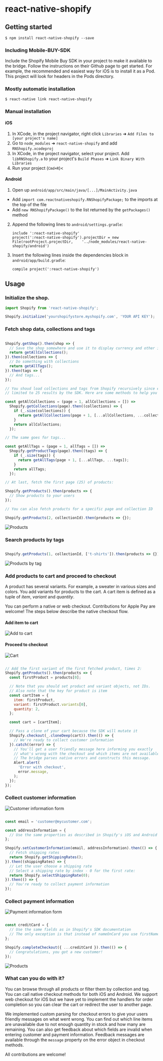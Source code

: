 # react-native-shopify

## Getting started

`$ npm install react-native-shopify --save`

### Including Mobile-BUY-SDK

Include the Shopify Mobile Buy SDK in your project to make it available to the bridge.
Follow the instructions on their Github page to get started. For example,
the recommended and easiest way for iOS is to install it as a Pod. This project will look
for headers in the Pods directory.

### Mostly automatic installation

`$ react-native link react-native-shopify`

### Manual installation


#### iOS

1. In XCode, in the project navigator, right click `Libraries` ➜ `Add Files to [your project's name]`
2. Go to `node_modules` ➜ `react-native-shopify` and add `RNShopify.xcodeproj`
3. In XCode, in the project navigator, select your project. Add `libRNShopify.a` to your project's `Build Phases` ➜ `Link Binary With Libraries`
4. Run your project (`Cmd+R`)<

#### Android

1. Open up `android/app/src/main/java/[...]/MainActivity.java`
  - Add `import com.reactnativeshopify.RNShopifyPackage;` to the imports at the top of the file
  - Add `new RNShopifyPackage()` to the list returned by the `getPackages()` method
2. Append the following lines to `android/settings.gradle`:
      ```
      include ':react-native-shopify'
      project(':react-native-shopify').projectDir = new File(rootProject.projectDir, 	'../node_modules/react-native-shopify/android')
      ```
3. Insert the following lines inside the dependencies block in `android/app/build.gradle`:
      ```
      compile project(':react-native-shopify')
      ```


## Usage

### Initialize the shop.

```javascript
import Shopify from 'react-native-shopify';

Shopify.initialize('yourshopifystore.myshopify.com', 'YOUR API KEY');

```

### Fetch shop data, collections and tags

```javascript

Shopify.getShop().then(shop => {
  // Save the shop somewhere and use it to display currency and other info
  return getAllCollections();
}).then(collections => {
  // Do something with collections
  return getAllTags();
}).then(tags => {
  // And tags...
});

// You shoud load collections and tags from Shopify recursively since each query is
// limited to 25 results by the SDK. Here are some methods to help you out:

const getAllCollections = (page = 1, allCollections = []) =>
  Shopify.getCollections(page).then((collections) => {
    if (_.size(collections)) {
      return getAllCollections(page + 1, [...allCollections, ...collections]);
    }
    return allCollections;
  });

// The same goes for tags...

const getAllTags = (page = 1, allTags = []) =>
  Shopify.getProductTags(page).then((tags) => {
    if (_.size(tags)) {
      return getAllTags(page + 1, [...allTags, ...tags]);
    }
    return allTags;
  });

// At last, fetch the first page (25) of products:

Shopify.getProducts().then(products => {
  // Show products to your users
});

// You can also fetch products for a specific page and collection ID

Shopify.getProducts(2, collectionId).then(products => {});

```
![Products](images/products.png)

### Search products by tags

```javascript

Shopify.getProducts(1, collectionId, ['t-shirts']).then(products => {});

```

![Products by tag](images/products-tag.png)

### Add products to cart and proceed to checkout

A product has several variants. For example, a sweater in various sizes and colors. You add
variants for products to the cart. A cart item is defined as a tuple of _item_, _variant_ and _quantity_.

You can perform a native or web checkout. Contributions for Apple Pay are welcome! The steps below
describe the native checkout flow.

#### Add item to cart

![Add to cart](images/add-to-cart.png)

#### Proceed to checkout

![Cart](images/cart.png)

```javascript

// Add the first variant of the first fetched product, times 2:
Shopify.getProducts().then(products => {
  const firstProduct = products[0];

  // Note that you should set product and variant objects, not IDs.
  // Also note that the key for product is item
  const cartItem = {
    item: firstProduct,
    variant: firstProduct.variants[0],
    quantity: 2,
  };

  const cart = [cartItem];

  // Pass a clone of your cart because the SDK will mutate it
  Shopify.checkout(_.cloneDeep(cart)).then(() => {
    // We're ready to collect customer information
  }).catch((error) => {
    // You'll get a user friendly message here informing you exactly
    // what's wrong with the checkout and which items are not available.
    // The bridge parses native errors and constructs this message.
    Alert.alert(
      'Error with checkout',
      error.message,
    );
  });
});

```

### Collect customer information

![Customer information form](images/customer-info.png)

```javascript

const email = 'customer@mycustomer.com';

const addressInformation = {
  // Use the same properties as described in Shopify's iOS and Android SDK documentation
};

Shopify.setCustomerInformation(email, addressInformation).then(() => {
  // Fetch shipping rates
  return Shopify.getShippingRates();
}).then((shippingRates) => {
  // Let the user choose a shipping rate
  // Select a shipping rate by index - 0 for the first rate:
  return Shopify.selectShippingRate(0);
}).then(() => {
  // You're ready to collect payment information
});

```

### Collect payment information

![Payment information form](images/payment-info.png)

```javascript

const creditCard = {
  // Use the same fields as in Shopify's SDK documentation
  // The only exception is that instead of nameOnCard you use firstName and lastName
};

Shopify.completeCheckout({ ...creditCard }).then(() => {
  // Congratulations, you got a new customer!
});

```

![Products](images/order-complete.png)


### What can you do with it?

You can browse through all products or filter them by collection and tag. You can call native checkout
methods for both iOS and Android. We support web checkout for iOS but we have yet to implement the
handlers for order completion so you can clear the cart or redirect the user to another page.

We implemented custom parsing for checkout errors to give your users
friendly messages on what went wrong. You can find out which line items are unavailable due to
not enough quantity in stock and how many are remaining. You can also get feedback about which
fields are invalid when entering customer and payment information. Feedback messages are available
through the `message` property on the error object in checkout methods.

All contributions are welcome!

